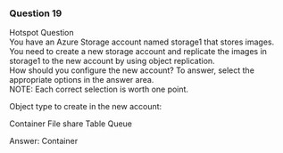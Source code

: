 ### Question 19


Hotspot Question  
You have an Azure Storage account named storage1 that stores images.  
You need to create a new storage account and replicate the images in storage1 to the new account by using object replication.  
How should you configure the new account? To answer, select the appropriate options in the answer area.  
NOTE: Each correct selection is worth one point.

Object type to create in the new account:

Container
File share
Table
Queue

Answer: Container

